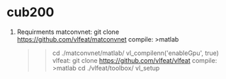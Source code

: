 # cub200
1. Requirments
matconvnet:
	git clone https://github.com/vlfeat/matconvnet
  compile: >matlab
	>>cd ./matconvnet/matlab/
	>>vl_compilenn('enableGpu', true)
vlfeat:
	git clone https://github.com/vlfeat/vlfeat
  compile: >matlab
	>>cd ./vlfeat/toolbox/
	>>vl_setup

